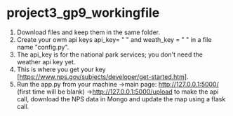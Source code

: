 # project3_gp9_workingfile
1. Download files and keep them in the same folder.
2. Create your owm api keys api_key= " " and weath_key = " " in a file name "config.py".
3. The api_key is for the national park services; you don't need the weather api key yet.
4. This is where you get your key [https://www.nps.gov/subjects/developer/get-started.htm].
5. Run the app.py from your machine
 ->main page: http://127.0.0.1:5000/ (first time will be blank)
 ->http://127.0.0.1:5000/upload to make the api call, download the NPS data in Mongo and update the map using a flask call.
